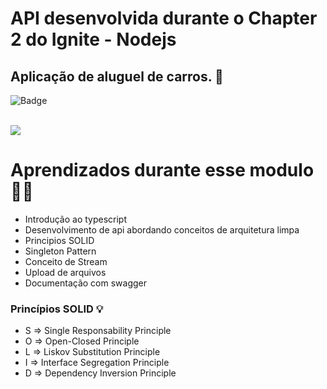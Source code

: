 # API desenvolvida durante o Chapter 2 do Ignite - Nodejs
## Aplicação de aluguel de carros. 🚗
![Badge](https://img.shields.io/badge/STATUS-EM%20ANDAMENTO-red)

<br/>
<img src="https://xesque.rocketseat.dev/1571029149847-attachment.png" />
<br/>

# Aprendizados durante esse modulo 🚀📝

- Introdução ao typescript
- Desenvolvimento de api abordando conceitos de arquitetura limpa
- Principios SOLID
- Singleton Pattern
- Conceito de Stream
- Upload de arquivos
- Documentação com swagger


### Princípios SOLID 💡
- S => Single Responsability Principle
- O => Open-Closed Principle
- L => Liskov Substitution Principle
- I => Interface Segregation Principle
- D => Dependency Inversion Principle 

